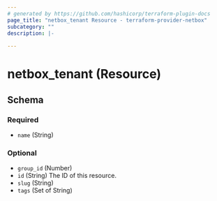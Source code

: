```yaml
---
# generated by https://github.com/hashicorp/terraform-plugin-docs
page_title: "netbox_tenant Resource - terraform-provider-netbox"
subcategory: ""
description: |-
  
---
```


# netbox_tenant (Resource)





<!-- schema generated by tfplugindocs -->
## Schema

### Required

- `name` (String)

### Optional

- `group_id` (Number)
- `id` (String) The ID of this resource.
- `slug` (String)
- `tags` (Set of String)


